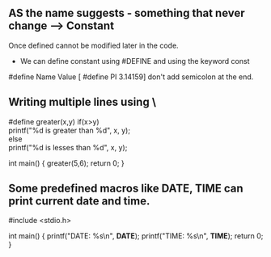 ## AS the name suggests - something that never change --> Constant

Once defined cannot be modified later in the code.

- We can define constant using #DEFINE and using the keyword const

#define Name Value [ #define PI 3.14159]    don't add semicolon at the end.

## Writing multiple lines using \

#define greater(x,y) if(x>y) \
            printf("%d is greater than %d", x, y); \
            else \
            printf("%d is lesses than %d", x, y);

int main() {
    greater(5,6);
    return 0;
}



## Some predefined macros like __DATE__, __TIME__ can print current date and time.


#include <stdio.h>

int main() {
    printf("DATE: %s\n", __DATE__);
    printf("TIME: %s\n", __TIME__);
    return 0;
}
